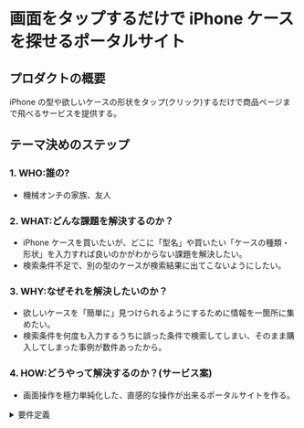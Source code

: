 # 画面をタップするだけで iPhone ケースを探せるポータルサイト

## プロダクトの概要

iPhone の型や欲しいケースの形状をタップ(クリック)するだけで商品ページまで飛べるサービスを提供する。

## テーマ決めのステップ

### 1. WHO:誰の?

- 機械オンチの家族、友人

### 2. WHAT:どんな課題を解決するのか？

- iPhone ケースを買いたいが、どこに「型名」や買いたい「ケースの種類・形状」を入力すれば良いのかがわからない課題を解決したい。
- 検索条件不足で、別の型のケースが検索結果に出てこないようにしたい。

### 3. WHY:なぜそれを解決したいのか？

- 欲しいケースを「簡単に」見つけられるようにするために情報を一箇所に集めたい。
- 検索条件を何度も入力するうちに誤った条件で検索してしまい、そのまま購入してしまった事例が数件あったから。

### 4. HOW:どうやって解決するのか？(サービス案)

- 画面操作を極力単純化した、直感的な操作が出来るポータルサイトを作る。

<details>
<summary>要件定義</summary>

## 機能要件

- 製品情報を表示する機能：価格やメーカー名、写真は表示する。
- 検索機能：特定の製品、メーカー、形状などの条件を設定して検索できるようにする。
- ソート機能：価格順や、名前順などの並び替え機能。
- 購入サイトへのリンク：EC サイトへ直接飛べるようにリンクを設定する。
- コンテンツを集める機能：各 EC サイトから製品情報を集め、内容を充実させる必要がある。

## 非機能要件

- パフォーマンス：大量データを効率的に扱うため、迅速なレスポンスを提供する。
- ユーザービリティ:サイトは使いやすく、見やすいデザインにする。
- 信頼性：誤った情報が提供されないように、正確性を重視する。
- EC サイトとの関係：購入自体はリンク先の EC サイトになるので、EC サイトの規約を遵守する。
- データの正確性：スクレイピングや API を用いた取得データが正確であること。
- 運用面：

</details>
